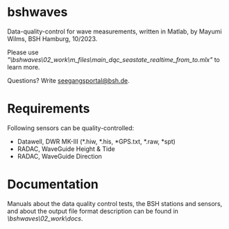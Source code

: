 # bshwaves
Data-quality-control for wave measurements, written in Matlab, by Mayumi Wilms, BSH Hamburg, 10/2023.

Please use *"\bshwaves\02_work\m_files\main_dqc_seastate_realtime_from_to.mlx"* to learn more.

Questions? Write seegangsportal@bsh.de.

# Requirements
Following sensors can be quality-controlled:
- Datawell, DWR MK-III (*.hiw, *.his, *GPS.txt, *.raw, *spt) 
- RADAC, WaveGuide Height & Tide 
- RADAC, WaveGuide Direction 

# Documentation
Manuals about the data quality control tests, the BSH stations and sensors, and about the output file format description can be found in *\bshwaves\02_work\docs*.
